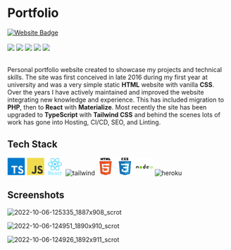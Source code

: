 <h1>Portfolio</h1>

<div>
  <a href="https://kylegough.co.uk" target="_blank" rel="noreferrer"><img src="https://img.shields.io/badge/Website-56347C?style=for-the-badge&logoColor=white" alt="Website Badge"/></a>
</div>

<br />

<div>
  <a href="https://github.com/KyleGough/portfolio/actions?query=branch%3Amaster"><img src="https://img.shields.io/github/workflow/status/KyleGough/portfolio/Pre-Merge/master?style=plastic" /></a>
  <a href="https://github.com/KyleGough/portfolio/commits/master"><img src="https://img.shields.io/github/last-commit/KyleGough/portfolio?style=plastic" /></a>
  <a href="https://github.com/KyleGough/portfolio/pulls"><img src="https://img.shields.io/github/issues-pr/KyleGough/portfolio?style=plastic" /></a>
  <a href="https://github.com/KyleGough/portfolio/pulls?q=is%3Apr+is%3Aclosed"><img src="https://img.shields.io/github/issues-pr-closed-raw/KyleGough/portfolio?style=plastic" /></a>
  <a href="https://kylegough.co.uk"><img src="https://img.shields.io/website?down_message=down&style=plastic&up_message=up&url=https%3A%2F%2Fkylegough.co.uk" /></a>
</div>

<br />

<p>Personal portfolio website created to showcase my projects and technical skills. The site was first conceived in late 2016 during my first year at university and was a very simple static <strong>HTML</strong> website with vanilla <strong>CSS</strong>. Over the years I have actively maintained and improved the website integrating new knowledge and experience. This has included migration to <strong>PHP</strong>, then to <strong>React</strong> with <strong>Materialize</strong>. Most recently the site has been upgraded to <strong>TypeScript</strong> with <strong>Tailwind CSS</strong> and behind the scenes lots of work has gone into Hosting, CI/CD, SEO, and Linting.</p>

## Tech Stack

<div id="stack">
  <!-- TypeScript -->
  <img src="https://raw.githubusercontent.com/devicons/devicon/master/icons/typescript/typescript-original.svg" alt="typescript" width="40" height="40"/>

  <!-- JavaScript -->
  <img src="https://raw.githubusercontent.com/devicons/devicon/master/icons/javascript/javascript-original.svg" alt="javascript" width="40" height="40"/>
  
  <!-- React -->
  <img src="https://raw.githubusercontent.com/devicons/devicon/master/icons/react/react-original-wordmark.svg" alt="react" width="40" height="40"/>
  
  <!-- Tailwind -->
  <img src="https://www.vectorlogo.zone/logos/tailwindcss/tailwindcss-icon.svg" alt="tailwind" width="40" height="40"/>

  <!-- HTML -->
  <img src="https://raw.githubusercontent.com/devicons/devicon/master/icons/html5/html5-original-wordmark.svg" alt="html5" width="40" height="40"/>
  
  <!-- CSS -->
  <img src="https://raw.githubusercontent.com/devicons/devicon/master/icons/css3/css3-original-wordmark.svg" alt="css3" width="40" height="40"/>
  
  <!-- Node.js -->
  <img src="https://raw.githubusercontent.com/devicons/devicon/master/icons/nodejs/nodejs-original-wordmark.svg" alt="nodejs" width="40" height="40"/>
  
  <!-- Heroku -->
  <img src="https://www.vectorlogo.zone/logos/heroku/heroku-icon.svg" alt="heroku" width="40" height="40"/>
</div>

## Screenshots

![2022-10-06-125335_1887x908_scrot](https://user-images.githubusercontent.com/24881448/194305982-b993e1d1-bdb2-496f-b151-b815a7bb52c7.png)

![2022-10-06-124951_1890x910_scrot](https://user-images.githubusercontent.com/24881448/194305432-85c42374-08b2-4c7e-a728-60dde4ce18c2.png)

![2022-10-06-124926_1892x911_scrot](https://user-images.githubusercontent.com/24881448/194305430-17501546-402c-4fb2-b490-2a27dd4996c8.png)
